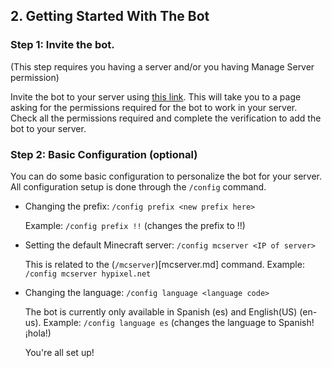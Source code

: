## 2. Getting Started With The Bot 
 
### Step 1: Invite the bot.
 (This step requires you having a server and/or you having Manage Server permission)
 
 Invite the bot to your server using [this link](https://top.gg/bot/639498607632056321/invite). This will take you to a page asking for the permissions required for the bot to work in your server. Check all the permissions required and complete the verification to add the bot to your server.

### Step 2: Basic Configuration (optional)
 
 You can do some basic configuration to personalize the bot for your server. 
 All configuration setup is done through the `/config` command. 
 
- Changing the prefix: `/config prefix <new prefix here>`
 
  Example: `/config prefix !!` (changes the prefix to !!)
 
- Setting the default Minecraft server: `/config mcserver <IP of server>`
 
  This is related to the (`/mcserver`)[mcserver.md] command. 
  Example: `/config mcserver hypixel.net`
 
- Changing the language: `/config language <language code>`
 
  The bot is currently only available in Spanish (es) and English(US) (en-us).
  Example: `/config language es` (changes the language to Spanish! ¡hola!)
  
  You're all set up!
